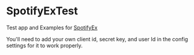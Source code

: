 # SpotifyExTest

Test app and Examples for [SpotifyEx](https://github.com/jsncmgs1/spotify_ex)

You'll need to add your own client id, secret key, and user Id in the config settings for it to work properly.
